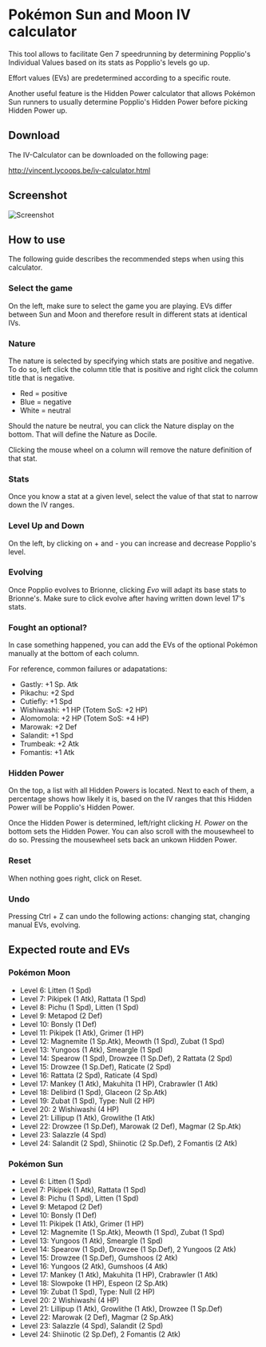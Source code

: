 # Pokémon Sun and Moon IV calculator

This tool allows to facilitate Gen 7 speedrunning by determining Popplio's Individual Values based on its stats as Popplio's levels go up.

Effort values (EVs) are predetermined according to a specific route.

Another useful feature is the Hidden Power calculator that allows Pokémon Sun runners to usually determine Popplio's Hidden Power before picking Hidden Power up.

## Download

The IV-Calculator can be downloaded on the following page:

http://vincent.lycoops.be/iv-calculator.html

## Screenshot

![Screenshot](http://vincent.lycoops.be/calculator.png)

## How to use

The following guide describes the recommended steps when using this calculator.

### Select the game

On the left, make sure to select the game you are playing. EVs differ between Sun and Moon and therefore result in different stats at identical IVs.

### Nature

The nature is selected by specifying which stats are positive and negative. To do so, left click the column title that is positive and right click the column title that is negative.

* Red = positive
* Blue = negative
* White = neutral

Should the nature be neutral, you can click the Nature display on the bottom. That will define the Nature as Docile.

Clicking the mouse wheel on a column will remove the nature definition of that stat.

### Stats

Once you know a stat at a given level, select the value of that stat to narrow down the IV ranges.

### Level Up and Down

On the left, by clicking on + and - you can increase and decrease Popplio's level.

### Evolving

Once Popplio evolves to Brionne, clicking _Evo_ will adapt its base stats to Brionne's. Make sure to click evolve after having written down level 17's stats.

### Fought an optional?

In case something happened, you can add the EVs of the optional Pokémon manually at the bottom of each column.

For reference, common failures or adapatations: 

* Gastly: +1 Sp. Atk
* Pikachu: +2 Spd
* Cutiefly: +1 Spd
* Wishiwashi: +1 HP (Totem SoS: +2 HP)
* Alomomola: +2 HP (Totem SoS: +4 HP)
* Marowak: +2 Def
* Salandit: +1 Spd
* Trumbeak: +2 Atk
* Fomantis: +1 Atk

### Hidden Power

On the top, a list with all Hidden Powers is located. Next to each of them, a percentage shows how likely it is, based on the IV ranges that this Hidden Power will be Popplio's Hidden Power.

Once the Hidden Power is determined, left/right clicking _H. Power_ on the bottom sets the Hidden Power. You can also scroll with the mousewheel to do so. Pressing the mousewheel sets back an unkown Hidden Power.

### Reset

When nothing goes right, click on Reset.

### Undo

Pressing Ctrl + Z can undo the following actions: changing stat, changing manual EVs, evolving.

## Expected route and EVs

### Pokémon Moon

* Level 6: Litten (1 Spd)
* Level 7: Pikipek (1 Atk), Rattata (1 Spd)
* Level 8: Pichu (1 Spd), Litten (1 Spd)
* Level 9: Metapod (2 Def)
* Level 10: Bonsly (1 Def)
* Level 11: Pikipek (1 Atk), Grimer (1 HP)
* Level 12: Magnemite (1 Sp.Atk), Meowth (1 Spd), Zubat (1 Spd)
* Level 13: Yungoos (1 Atk), Smeargle (1 Spd)
* Level 14: Spearow (1 Spd), Drowzee (1 Sp.Def), 2 Rattata (2 Spd)
* Level 15: Drowzee (1 Sp.Def), Raticate (2 Spd)
* Level 16: Rattata (2 Spd), Raticate (4 Spd)
* Level 17: Mankey (1 Atk), Makuhita (1 HP), Crabrawler (1 Atk)
* Level 18: Delibird (1 Spd), Glaceon (2 Sp.Atk)
* Level 19: Zubat (1 Spd), Type: Null (2 HP)
* Level 20: 2 Wishiwashi (4 HP)
* Level 21: Lillipup (1 Atk), Growlithe (1 Atk)
* Level 22: Drowzee (1 Sp.Def), Marowak (2 Def), Magmar (2 Sp.Atk)
* Level 23: Salazzle (4 Spd)
* Level 24: Salandit (2 Spd), Shiinotic (2 Sp.Def), 2 Fomantis (2 Atk)

### Pokémon Sun

* Level 6: Litten (1 Spd)
* Level 7: Pikipek (1 Atk), Rattata (1 Spd)
* Level 8: Pichu (1 Spd), Litten (1 Spd)
* Level 9: Metapod (2 Def)
* Level 10: Bonsly (1 Def)
* Level 11: Pikipek (1 Atk), Grimer (1 HP)
* Level 12: Magnemite (1 Sp.Atk), Meowth (1 Spd), Zubat (1 Spd)
* Level 13: Yungoos (1 Atk), Smeargle (1 Spd)
* Level 14: Spearow (1 Spd), Drowzee (1 Sp.Def), 2 Yungoos (2 Atk)
* Level 15: Drowzee (1 Sp.Def), Gumshoos (2 Atk)
* Level 16: Yungoos (2 Atk), Gumshoos (4 Atk)
* Level 17: Mankey (1 Atk), Makuhita (1 HP), Crabrawler (1 Atk)
* Level 18: Slowpoke (1 HP), Espeon (2 Sp.Atk)
* Level 19: Zubat (1 Spd), Type: Null (2 HP)
* Level 20: 2 Wishiwashi (4 HP)
* Level 21: Lillipup (1 Atk), Growlithe (1 Atk), Drowzee (1 Sp.Def)
* Level 22: Marowak (2 Def), Magmar (2 Sp.Atk)
* Level 23: Salazzle (4 Spd), Salandit (2 Spd)
* Level 24: Shiinotic (2 Sp.Def), 2 Fomantis (2 Atk)

